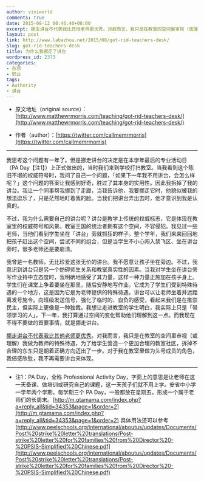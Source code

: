 ```yaml
---
author: viviworld
comments: true
date: 2015-08-12 00:46:40+00:00
excerpt: 挪走讲台不代表我比其他老师更优秀。对我而言，我只是在教室的空间里审视（或理解）我做为教师的特殊待遇，为了给学生营造一个更加合理的教室社区，拆掉不合理的东东只是朝着正确方向迈出了一步。对于我在教室里做为头号成员的角色，我倍感欣慰，我不再需要讲台来体现。
layout: post
link: http://www.labazhou.net/2015/08/got-rid-teachers-desk/
slug: got-rid-teachers-desk
title: 为什么我挪走了讲台
wordpress_id: 2373
categories:
- 杂项
- 职业
tags:
- Authority
- 讲台
---
```



	
  * 原文地址（original source）：[http://www.matthewrmorris.com/teaching/got-rid-teachers-desk/](http://www.matthewrmorris.com/teaching/got-rid-teachers-desk/)

	
  * 作者（author）：[https://twitter.com/callmemrmorris](https://twitter.com/callmemrmorris)





* * *



我思考这个问题有一年了。但是挪走讲台的决定是在本学年最后的专业活动日（PA Day【注1】）上正式做出的，当时我们来到学校打扫教室。当我看到这个陈旧不堪的权威符号时，我问了自己一个问题，「如果下一年我不用讲台，会怎么样呢？」这个问题的答案让我感到好奇，胜过了其本身的实用性。因此我拆掉了我的讲台。我让一个同事帮我挪到了走廊，当我告诉他，我要挪走它时，他貌似被我的想法逗乐了，只是茫然地盯着我的脸。当我们把讲台弄出去时，他才意识到我是认真的。

不过，我为什么需要自己的讲台呢？讲台是教学上传统的权威标志，它是体现在教室里的权威符号和风景。教室王国的统治者拥有这个空间，不容侵犯。我见过一些老师，当他们看到学生坐在「讲台」旁就抓狂的样子。整个学年，我们来来回回地把孩子赶出这个空间，尝试不同的组合，但是当学生不小心闯入禁飞区、坐在讲台旁时，很多老师还是要崩溃。

我曾是一名教师，无比珍爱这张无价的讲台。我不愿意让孩子坐在旁边。不过，我意识到讲台只是另一个妨碍师生关系和教室真实性的因素。当我对学生坐在讲台旁写作业持中立态度时，我明确地感受了其力量，这样一种力量正施加在孩子身上。学生们在课堂上争着要坐在那里，随后安静地写作业。它成为了学生们受到特殊待遇的一个地方，这是因为它是为老师提供的特殊待遇。讲台可以让老师坐着并远距离发号施令。向班级发送信号，强化了临时的、自负的感受，看起来我们是在推崇民主，但实际上更像是一种独裁。我想让走进教室的学生明白，我实际上只是「带领学习的人」，下一年，我打算通过空间的变化帮助他们理解到这一点。而我现在不得不要做的首要事情，就是挪走讲台。

[挪走讲台不代表我比其他老师更优秀](http://www.labazhou.net/2015/04/on-becoming-a-better-teacher/)。对我而言，我只是在教室的空间里审视（或理解）我做为教师的特殊待遇，为了给学生营造一个更加合理的教室社区，拆掉不合理的东东只是朝着正确方向迈出了一步。对于我在教室里做为头号成员的角色，我倍感欣慰，我不再需要讲台来体现。



* * *






	
  * 注1：PA Day，全称 Professional Activity Day，字面上的意思是让老师在这一天备课、做培训或研究自己的课题，这一天孩子们就不用上学。安省中小学一学年两个学期，每学期三个 PA Day，一般都放在星期五，形成一个属于老师们的长周末。[http://m.gtamama.com/index.php?a=reply_all&tid=34353&page=1&order=2](http://m.gtamama.com/index.php?a=reply_all&tid=34353&page=1&order=2) 具体用法还可以参考 [http://www.peelschools.org/international/aboutus/updates/Documents/Post%20strike%20letter%20translations/Post-strike%20letter%20for%20families%20from%20Director%20-%20PSIS-Simplified%20Chinese.pdf](http://www.peelschools.org/international/aboutus/updates/Documents/Post%20strike%20letter%20translations/Post-strike%20letter%20for%20families%20from%20Director%20-%20PSIS-Simplified%20Chinese.pdf)


